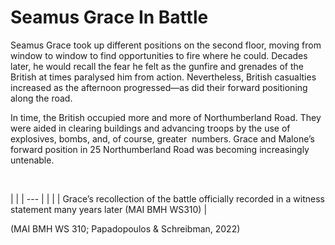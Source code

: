 # Seamus Grace In Battle

Seamus Grace took up different positions on the second floor, moving from window
to window to find opportunities to fire where he could. Decades later, he would
recall the fear he felt as the gunfire and grenades of the British at times
paralysed him from action. Nevertheless, British casualties increased as the
afternoon progressed—as did their forward positioning along the road. 

In time, the British occupied more and more of Northumberland Road. They were
aided in clearing buildings and advancing troops by the use of explosives,
bombs, and, of course, greater  numbers. Grace and Malone’s forward position in
25 Northumberland Road was becoming increasingly untenable.

   

  |  | | --- | |  | | Grace’s recollection of the battle officially recorded in
a witness statement many years later (MAI BMH WS310)  |

(MAI BMH WS 310; Papadopoulos & Schreibman, 2022)

